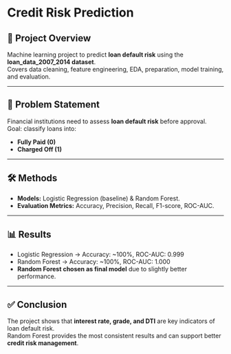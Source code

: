 # Credit Risk Prediction

## 📌 Project Overview
Machine learning project to predict **loan default risk** using the **loan_data_2007_2014 dataset**.  
Covers data cleaning, feature engineering, EDA, preparation, model training, and evaluation.  

---

## 🎯 Problem Statement
Financial institutions need to assess **loan default risk** before approval.  
Goal: classify loans into:  
- **Fully Paid (0)**  
- **Charged Off (1)**  

---

## 🛠 Methods
- **Models:** Logistic Regression (baseline) & Random Forest.  
- **Evaluation Metrics:** Accuracy, Precision, Recall, F1-score, ROC-AUC.  

---

## 📊 Results
- Logistic Regression → Accuracy: ~100%, ROC-AUC: 0.999  
- Random Forest → Accuracy: ~100%, ROC-AUC: 1.000  
- **Random Forest chosen as final model** due to slightly better performance.  

---

## ✅ Conclusion
The project shows that **interest rate, grade, and DTI** are key indicators of loan default risk.  
Random Forest provides the most consistent results and can support better **credit risk management**.  
